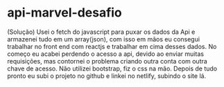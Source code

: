# api-marvel-desafio
(Solução)
Usei o fetch do javascript para puxar os dados da Api e armazenei tudo em um array(json), com isso em mãos eu consegui trabalhar no front end com reactjs e trabalhar em cima desses dados.
No começo eu acabei perdendo o acesso a api, devido ao enviar muitas requisições, mas contornei o problema criando outra conta com outra chave de acesso.
Não utilizei bootstrap, fiz o css na mão.
Depois de tudo pronto eu subi o projeto no github e linkei no netlify, subindo o site lá.
